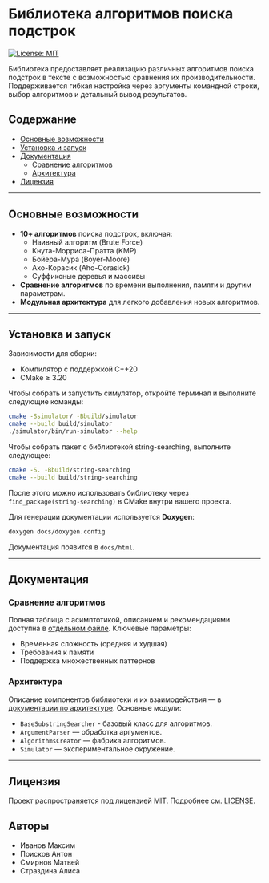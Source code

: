 # Библиотека алгоритмов поиска подстрок

[![License: MIT](https://img.shields.io/badge/License-MIT-blue.svg)](LICENSE)

Библиотека предоставляет реализацию различных алгоритмов поиска подстрок в тексте с возможностью сравнения их производительности. 
Поддерживается гибкая настройка через аргументы командной строки, выбор алгоритмов и детальный вывод результатов. 

## Содержание
- [Основные возможности](#основные-возможности)
- [Установка и запуск](#установка-и-запуск)
- [Документация](#документация)
  - [Сравнение алгоритмов](#сравнение-алгоритмов)
  - [Архитектура](#архитектура)
- [Лицензия](#лицензия)

---

## Основные возможности
- **10+ алгоритмов** поиска подстрок, включая:
  - Наивный алгоритм (Brute Force)
  - Кнута-Морриса-Пратта (KMP)
  - Бойера-Мура (Boyer-Moore)
  - Ахо-Корасик (Aho-Corasick)
  - Суффиксные деревья и массивы
- **Сравнение алгоритмов** по времени выполнения, памяти и другим параметрам.
- **Модульная архитектура** для легкого добавления новых алгоритмов.

---

## Установка и запуск

Зависимости для сборки: 

- Компилятор с поддержкой C++20
- CMake ≥ 3.20

Чтобы собрать и запустить симулятор, откройте терминал и выполните следующие команды:
```bash 
cmake -Ssimulator/ -Bbuild/simulator 
cmake --build build/simulator
./simulator/bin/run-simulator --help
```

Чтобы собрать пакет с библиотекой string-searching, выполните следующее:
```bash 
cmake -S. -Bbuild/string-searching
cmake --build build/string-searching
```
После этого можно использовать библиотеку через `find_package(string-searching)` в CMake внутри вашего проекта.

Для генерации документации используется **Doxygen**:

```bash
doxygen docs/doxygen.config
```

Документация появится в `docs/html`.

---

## Документация

### Сравнение алгоритмов
Полная таблица с асимптотикой, описанием и рекомендациями доступна в [отдельном файле](docs/algorithms.md).
Ключевые параметры:

- Временная сложность (средняя и худшая)
- Требования к памяти
- Поддержка множественных паттернов

### Архитектура
Описание компонентов библиотеки и их взаимодействия — в [документации по архитектуре](docs/arhcitecture.md).
Основные модули:

- `BaseSubstringSearcher` - базовый класс для алгоритмов.
- `ArgumentParser` — обработка аргументов.
- `AlgorithmsCreator` — фабрика алгоритмов.
- `Simulator` — экспериментальное окружение.

---

## Лицензия

Проект распространяется под лицензией MIT. Подробнее см. [LICENSE](LICENSE).

## Авторы

- Иванов Максим
- Поисков Антон
- Смирнов Матвей
- Страздина Алиса
